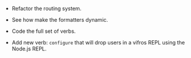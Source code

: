 
- Refactor the routing system.
- See how make the formatters dynamic.
- Code the full set of verbs.

- Add new verb: `configure` that will drop users in a vifros REPL using the
 Node.js REPL.
